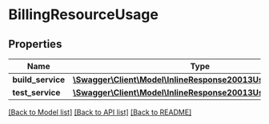 # BillingResourceUsage

## Properties
Name | Type | Description | Notes
------------ | ------------- | ------------- | -------------
**build_service** | [**\Swagger\Client\Model\InlineResponse20013UsageBuildService**](InlineResponse20013UsageBuildService.md) |  | [optional] 
**test_service** | [**\Swagger\Client\Model\InlineResponse20013UsageBuildService**](InlineResponse20013UsageBuildService.md) |  | [optional] 

[[Back to Model list]](../README.md#documentation-for-models) [[Back to API list]](../README.md#documentation-for-api-endpoints) [[Back to README]](../README.md)


